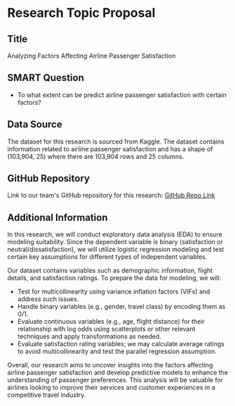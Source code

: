 # Research Topic Proposal

## Title
Analyzing Factors Affecting Airline Passenger Satisfaction

## SMART Question
- To what extent can be predict airline passenger satisfaction with certain factors?

## Data Source
The dataset for this research is sourced from Kaggle. The dataset contains information related to airline passenger satisfaction and has a shape of (103,904, 25) where there are 103,904 rows and 25 columns.

## GitHub Repository
Link to our team's GitHub repository for this research: [GitHub Repo Link](https://github.com/your-repo-link)

## Additional Information
In this research, we will conduct exploratory data analysis (EDA) to ensure modeling suitability. Since the dependent variable is binary (satisfaction or neutral/dissatisfaction), we will utilize logistic regression modeling and test certain key assumptions for different types of independent variables.

Our dataset contains variables such as demographic information, flight details, and satisfaction ratings. To prepare the data for modeling, we will:

- Test for multicollinearity using variance inflation factors (VIFs) and address such issues.
- Handle binary variables (e.g., gender, travel class) by encoding them as 0/1.
- Evaluate continuous variables (e.g., age, flight distance) for their relationship with log odds using scatterplots or other relevant techniques and apply transformations as needed.
- Evaluate satisfaction rating variables; we may calculate average ratings to avoid multicollinearity and test the parallel regression assumption.

Overall, our research aims to uncover insights into the factors affecting airline passenger satisfaction and develop predictive models to enhance the understanding of passenger preferences. This analysis will be valuable for airlines looking to improve their services and customer experiences in a competitive travel industry.

